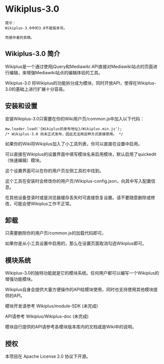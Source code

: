 # Wikiplus-3.0

    提示：
    Wikiplus-3.0中的3.0不是版本号。
	
	而是作者的卖萌。
	
## Wikiplus-3.0 简介

Wikiplus是一个通过使用jQuery和Mediawiki API直接对Mediawiki站点的页面进行编辑，来增强Mediawiki站点的编辑体验的工具。

Wikiplus-3.0 将Wikiplus的功能拆分成为模块，同时开放API，使得在Wikiplus-3.0的基础上进行扩展十分容易。

## 安装和设置

安装Wikiplus-3.0只需要在你的Wiki用户页/common.js中加入以下代码：

    mw.loader.load('{Wikiplus的发布地址}/Wikiplus.min.js');
	/* Wikiplus-3.0 尚未正式发布，因此无法用这种方式直接使用。 */

如果你的Wiki将Wikiplus加入了小工具列表，你可以直接在设置中启用。

可以直接在Wikiplus的设置界面中填写模块名来启用模块，默认启用了quickedit（快速编辑）模块。

这个设置界面可以在你的用户页左侧工具栏中找到。

这个工具在安装时会修改你的用户页/Wikiplus-config.json，向其中写入配置信息。

在其他设备登录时或是浏览器缓存丢失时可直接恢复设置。请不要随意删除或修改，可能会使Wikiplus工作不正常。

## 卸载

只需要删除你的用户页/common.js的加载代码即可。

如果你是从小工具设置中启用的，那么在设置页面取消勾选Wikiplus即可。

## 模块系统

Wikiplus-3.0的独特功能就是它的模块系统。任何用户都可以编写一个Wikiplus的增强功能模块。

Wikiplus自身会提供大量方便操作的API给模块使用，同时也支持使用其他模块提供的API。

模块开发请参考 Wikiplus/module-SDK (未完成)

API请参考 Wikiplus/Wikiplus-doc (未完成)

模块自行提供的API请参考各模块版本库内的文档或是Wiki中的说明。

## 授权

本项目在 Apache License 2.0 协议下开源。